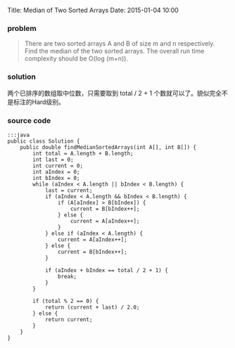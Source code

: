 Title: Median of Two Sorted Arrays
Date: 2015-01-04 10:00

### problem

>There are two sorted arrays A and B of size m and n respectively. Find the median of the two sorted arrays. The overall run time complexity should be O(log (m+n)).

### solution
两个已排序的数组取中位数，只需要取到 total / 2 + 1 个数就可以了。貌似完全不是标注的Hard级别。

### source code
    :::java
    public class Solution {
        public double findMedianSortedArrays(int A[], int B[]) {
            int total = A.length + B.length;
            int last = 0;
            int current = 0;
            int aIndex = 0;
            int bIndex = 0;
            while (aIndex < A.length || bIndex < B.length) {
                last = current;
                if (aIndex < A.length && bIndex < B.length) {
                    if (A[aIndex] > B[bIndex]) {
                        current = B[bIndex++];
                    } else {
                        current = A[aIndex++];
                    }
                } else if (aIndex < A.length) {
                    current = A[aIndex++];
                } else {
                    current = B[bIndex++];
                }

                if (aIndex + bIndex == total / 2 + 1) {
                    break;
                }
            }

            if (total % 2 == 0) {
                return (current + last) / 2.0;
            } else {
                return current;
            }
        }
    }
